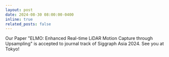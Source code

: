 ```yaml
---
layout: post
date: 2024-08-30 08:00:00-0400
inline: true
related_posts: false
---
```


Our Paper "ELMO: Enhanced Real-time LiDAR Motion Capture through Upsampling" is accepted to journal track of Siggraph Asia 2024. See you at Tokyo!